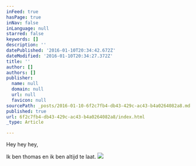 ```yaml
---
inFeed: true
hasPage: true
inNav: false
inLanguage: null
starred: false
keywords: []
description: ''
datePublished: '2016-01-10T20:34:42.672Z'
dateModified: '2016-01-10T20:34:27.372Z'
title: ''
author: []
authors: []
publisher:
  name: null
  domain: null
  url: null
  favicon: null
sourcePath: _posts/2016-01-10-6f2c7fb4-db43-429c-ac43-b4a0264082a8.md
published: true
url: 6f2c7fb4-db43-429c-ac43-b4a0264082a8/index.html
_type: Article

---
```

Hey hey hey,

Ik ben thomas en ik ben altijd te laat.
![](https://the-grid-user-content.s3-us-west-2.amazonaws.com/95bbe9e9-b11c-4806-83ea-0d469894c217.jpg)